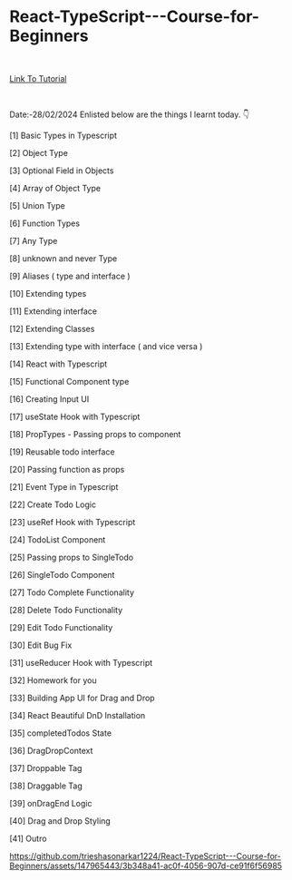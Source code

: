 # React-TypeScript---Course-for-Beginners
<br>

<a href = "https://www.youtube.com/watch?v=FJDVKeh7RJI"> Link To Tutorial </a>

<br>

Date:-28/02/2024
Enlisted below are the things I learnt today. 👇
<br>


[1] Basic Types in Typescript
<br>

[2] Object Type
<br>

[3] Optional Field in Objects
<br>

[4] Array of Object Type
<br>

[5] Union Type
<br>

[6] Function Types
<br>

[7] Any Type
<br>

[8] unknown and never Type
<br>

[9] Aliases ( type and interface )
<br>

[10] Extending types
<br>

[11] Extending interface
<br>

[12] Extending Classes
<br>

[13] Extending type with interface ( and vice versa )
<br>

[14] React with Typescript
<br>

[15] Functional Component type
<br>

[16] Creating Input UI
<br>

[17] useState Hook with Typescript
<br>

[18] PropTypes - Passing props to component
<br>

[19] Reusable todo interface
<br>

[20] Passing function as props
<br>

[21] Event Type in Typescript
<br>

[22] Create Todo Logic
<br>

[23] useRef Hook with Typescript
<br>

[24] TodoList Component
<br>

[25] Passing props to SingleTodo
<br>

[26] SingleTodo Component
<br>

[27] Todo Complete Functionality
<br>

[28] Delete Todo Functionality
<br>

[29] Edit Todo Functionality
<br>

[30] Edit Bug Fix
<br>

[31] useReducer Hook with Typescript
<br>

[32] Homework for you
<br>

[33] Building App UI for Drag and Drop
<br>

[34] React Beautiful DnD Installation
<br>

[35] completedTodos State
<br>

[36] DragDropContext
<br>

[37] Droppable Tag
<br>

[38] Draggable Tag
<br>

[39] onDragEnd Logic
<br>

[40] Drag and Drop Styling
<br>

[41] Outro
<br>

https://github.com/trieshasonarkar1224/React-TypeScript---Course-for-Beginners/assets/147965443/3b348a41-ac0f-4056-907d-ce91f6f56985
